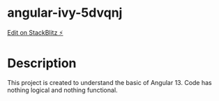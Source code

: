 # angular-ivy-5dvqnj

[Edit on StackBlitz ⚡️](https://stackblitz.com/edit/angular-ivy-5dvqnj)

# Description

This project is created to understand the basic of Angular 13. Code has nothing logical and nothing functional.
